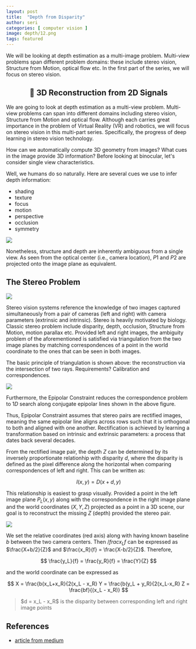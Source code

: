 ```yaml
---
layout: post
title:  "Depth from Disparity"
author: seri
categories: [ computer vision ]
image: depth/12.png
tags: featured 
---
```


We will be looking at depth estimation as a multi-image problem. Multi-view problems span different problem domains: these include stereo vision, Structure from Motion, optical flow etc. In the first part of the series, we will focus on stereo vision. <!--more-->

<div align="center"><h2 class="glow">🌟 3D Reconstruction from 2D Signals </h2></div>

We are going to look at depth estimation as a multi-view problem. Multi-view problems can span into different domains including stereo vision, Structure from Motion and optical flow. Although each carries great importance in the problem of Virtual Reality (VR) and robotics, we will focus on stereo vision in this multi-part series. Specifically, the progress of deep learning in stereo vision technology. 

How can we automatically compute 3D geometry from images? What cues in the image provide 3D information? Before looking at binocular, let's consider single view characteristics. 

Well, we humans do so naturally. Here are several cues we use to infer depth information:
<ul>
<li> shading </li>
<li> texture </li> 
<li> focus </li>
<li> motion </li> 
<li> perspective </li>
<li> occlusion </li> 
<li> symmetry </li>
</ul>

<picture><img src="{{site.baseurl}}/assets/images/single.png"></picture>

Nonetheless, structure and depth are inherently ambiguous from a single view. As seen from the optical center (i.e., camera location), $P1$ and $P2$ are projected onto the image plane as equivalent. 

<h2> The Stereo Problem </h2>

<picture><img src="{{site.baseurl}}/assets/images/stereo.png"></picture>

Stereo vision systems reference the knowledge of two images captured simultaneously from a pair of cameras (left and right) with camera parameters (extrinsic and intrinsic). Stereo is heavily motivated by biology. Classic stereo problem include disparity, depth, occlusion, Structure from Motion, motion parallax etc. Provided left and right images, the ambiguity problem of the aforementioned is satisfied via triangulation from the two image planes by matching correspondences of a point in the world coordinate to the ones that can be seen in both images. 

The basic principle of triangulation is shown above: the reconstruction via the intersection of two rays. Requirements? Calibration and correspondences. 

<picture><img src="{{site.baseurl}}/assets/images/epipolar.png"></picture> 

Furthermore,  <span class="rainbow"> the Epipolar Constraint </span> reduces the correspondence problem to $1D$ search along <span class="frozen"> conjugate epipolar lines </span> shown in the above figure. 

Thus, <span class="rainbow"> Epipolar Constraint </span> assumes that stereo pairs are rectified images, meaning the same <span class="frozen"> epipolar line </span> aligns across rows such that it is orthogonal to both and aligned with one another. Rectification is achieved by learning a transformation based on intrinsic and extrinsic parameters: a process that dates back several decades.

From the rectified image pair, the depth $Z$ can be determined by its inversely proportionate relationhip with disparity $d$, where the disparity is defined as the pixel difference along the horizontal when comparing correspondences of left and right. This can be written as: 

$$
I(x,y) = D(x+d, y)
$$

This relationship is easiest to grasp visually. Provided a point in the left image plane $P_L(x,y)$ along with the correspondence in the right image plane and the world coordinates $(X,Y,Z)$ projected as a point in a 3D scene, our goal is to reconstruct the missing $Z$ (depth) provided the stereo pair. 

<picture><img src="{{site.baseurl}}/assets/images/disparity.png"></picture>

We set the relative coordinates (red axis) along with having known baseline $b$ between the two camera centers. Then $/frac{x_L}{f}$ can be expressed as $\frac{X+b/2}{Z}$ and $\frac{x_R}{f} = \frac{X-b/2}{Z}$. Therefore, 

$$
\frac{y_L}{f} = \frac{y_R}{f} = \frac{Y}{Z}
$$

and the world coordinate can be expressed as 

$$
X = \frac{b(x_L+x_R}{2(x_L - x_R} Y = \frac{b(y_L + y_R}{2(x_L-x_R} Z = \frac{bf}{(x_L - x_R)}
$$

<blockquote class="black"> $d = x_L - x_R$ is the <span class="neon-green">disparity</span> between corresponding left and right image points </blockquote> 

<h2> References </h2>
<ul> 
<li><a href="https://towardsdatascience.com/depth-from-disparity-via-deep-learning-part-0-458827141b23"> article from medium </a></li>
</ul>


